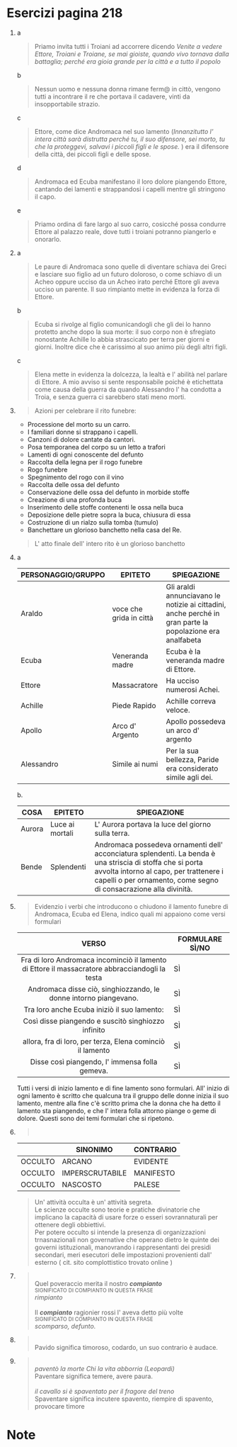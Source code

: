 # Esercizi pagina 218 <!-- Metadata: type: Outline; created: 2020-09-16 15:20:48; reads: 9; read: 2020-09-17 18:06:20; revision: 9; modified: 2020-09-17 18:06:20; importance: 0/5; urgency: 0/5; -->
1. a
    > Priamo invita tutti i Troiani ad accorrere dicendo _Venite a vedere Ettore, Troiani e Troiane, se mai gioiste, quando vivo tornava dalla battaglia; perché era gioia grande per la città e a tutto il popolo_
   
   b
    > Nessun uomo e nessuna donna rimane ferm@ in cittò, vengono tutti a incontrare il re che portava il cadavere, vinti da insopportabile strazio.

   c
    > Ettore, come dice Andromaca nel suo lamento (_Innanzitutto l' intera città sarà distrutta perché tu, il suo difensore, sei morto, tu che la proteggevi, salvavi i piccoli figli e le spose._ ) era il difensore della città, dei piccoli figli e delle spose.

    d
    > Andromaca ed Ecuba manifestano il loro dolore piangendo Ettore, cantando dei lamenti e strappandosi i capelli mentre gli stringono il capo.

    e
    > Priamo ordina di fare largo al suo carro, cosicché possa condurre Ettore al palazzo reale, dove tutti i troiani potranno piangerlo e onorarlo.

2. a
    > Le paure di Andromaca sono quelle di diventare schiava dei Greci e lasciare suo figlio ad un futuro doloroso, o come schiavo di un Acheo oppure ucciso da un Acheo irato perché Ettore gli aveva ucciso un parente. Il suo rimpianto mette in evidenza la forza di Ettore.

    b
    > Ecuba si rivolge al figlio comunicandogli che gli dei lo hanno protetto anche dopo la sua morte: il suo corpo non è sfregiato nonostante Achille lo abbia strascicato per terra per giorni e giorni. Inoltre dice che è carissimo al suo animo più degli altri figli.

    c
    > Elena mette in evidenza la dolcezza, la lealtà e l' abilità nel parlare di Ettore. A mio avviso si sente responsabile poiché è etichettata come causa della guerra da quando Alessandro l' ha condotta a Troia, e senza guerra ci sarebbero stati meno morti.
3. > Azioni per celebrare il rito funebre:
    * Processione del morto su un carro.
    * I familiari donne si strappano i capelli.
    * Canzoni di dolore cantate da cantori.
    * Posa temporanea del corpo su un letto a trafori
    * Lamenti di ogni conoscente del defunto
    * Raccolta della legna per il rogo funebre
    * Rogo funebre
    * Spegnimento del rogo con il vino
    * Raccolta delle ossa del defunto
    * Conservazione delle ossa del defunto in morbide stoffe
    * Creazione di una profonda buca
    * Inserimento delle stoffe contenenti le ossa nella buca
    * Deposizione delle pietre sopra la buca, chiusura di essa
    * Costruzione di un rialzo sulla tomba (tumulo)
    * Banchettare un glorioso banchetto nella casa del Re.
    
    > L' atto finale dell' intero rito è un glorioso banchetto
4. > 
    a

    PERSONAGGIO/GRUPPO|EPITETO|SPIEGAZIONE
    |-----|--|----|
    Araldo|voce che grida in città|Gli araldi annunciavano le notizie ai cittadini, anche perché in gran parte la popolazione era analfabeta
    Ecuba|Veneranda madre| Ecuba è la veneranda madre di Ettore.
    Ettore|Massacratore| Ha ucciso numerosi Achei.
    Achille|Piede Rapido|Achille correva veloce.
    Apollo|Arco d' Argento|Apollo possedeva un arco d' argento
    Alessandro|Simile ai numi|Per la sua bellezza, Paride era considerato simile agli dei.    
   
     b. 

    COSA|EPITETO|SPIEGAZIONE
    |---|---|---|
    Aurora|Luce ai mortali|L' Aurora portava la luce del giorno sulla terra.
    |Bende|Splendenti| Andromaca possedeva ornamenti dell' acconciatura splendenti. La benda è una striscia di stoffa che si porta avvolta intorno al capo, per trattenere i capelli o per ornamento, come segno di consacrazione alla divinità.

5. > Evidenzio i verbi che introducono o chiudono il lamento funebre di Andromaca, Ecuba ed Elena, indico quali mi appaiono come versi formulari

    VERSO|FORMULARE SÌ/NO|
     :----: | -- |
    Fra di loro Andromaca incominciò il lamento di Ettore il massacratore abbracciandogli la testa| SÌ
    Andromaca disse ciò, singhiozzando, le donne intorno piangevano. | SÌ
    Tra loro anche Ecuba iniziò il suo lamento:| SÌ
    Così disse piangendo e suscitò singhiozzo infinito| SÌ
    allora, fra di loro, per terza, Elena cominciò il lamento| SÌ
    Disse così piangendo, l' immensa folla gemeva. | SÌ
    
    Tutti i versi di inizio lamento e di fine lamento sono formulari. All' inizio di ogni lamento è scritto che qualcuna tra il gruppo delle donne inizia il suo lamento, mentre alla fine c'è scritto prima che la donna che ha detto il lamento sta piangendo, e che l' intera folla attorno piange o geme di dolore. Questi sono dei temi formulari che si ripetono.

6. ><br>  
    ||SINONIMO|CONTRARIO
    |-|-|-|
    |OCCULTO|ARCANO|EVIDENTE
    |OCCULTO|IMPERSCRUTABILE|MANIFESTO
    |OCCULTO|NASCOSTO|PALESE

    > Un' attività occulta è un' attività segreta.<br>
    > Le scienze occulte sono teorie e pratiche divinatorie che implicano la capacità di usare forze o esseri sovrannaturali per ottenere degli obbiettivi.<br>
    > Per potere occulto si intende la presenza di organizzazioni trnasnazionali non governative che operano dietro le quinte dei governi istituzionali, manovrando i rappresentanti dei presidi secondari, meri esecutori delle impostazioni provenienti dall' esterno ( cit. sito complottistico trovato online )

7. > <br>Quel poveraccio merita il nostro ***compianto***<br>
     <sup>SIGNIFICATO DI COMPIANTO IN QUESTA FRASE<br></sup>
    _rimpianto_<br><br>
     > Il ***compianto*** ragionier rossi l' aveva detto più volte<br>
     <sup>SIGNIFICATO DI COMPIANTO IN QUESTA FRASE<br></sup>
     _scomparso, defunto._
8. > <br>Pavido significa timoroso, codardo, un suo contrario è audace.

9. > <br>_paventò la morte Chi la vita abborria (Leopardi)_  
    > Paventare significa temere, avere paura.  <br><br>
    > _il cavallo si è spaventato per il fragore del treno_    
    > Spaventare significa incutere spavento, riempire di spavento, provocare timore  
    
# Note <!-- Metadata: type: Note; created: 2020-09-16 15:20:48; reads: 1; read: 2020-09-16 15:20:48; revision: 1; modified: 2020-09-16 15:20:48; -->

